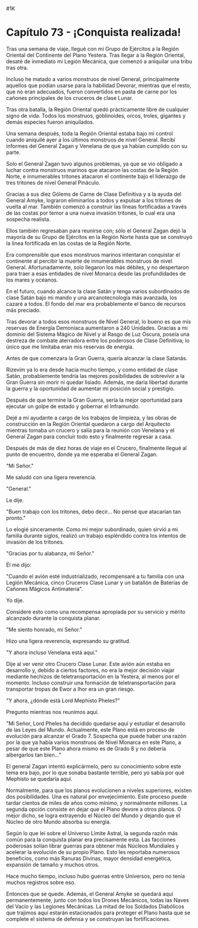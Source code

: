 
#1K 

# Capítulo 73 - ¡Conquista realizada!


Tras una semana de viaje, llegué con mi Grupo de Ejércitos a la Región Oriental del Continente del Plano Yestera. Tras llegar a la Región Oriental, desaté de inmediato mi Legión Mecánica, que comenzó a aniquilar una tribu tras otra.

Incluso he matado a varios monstruos de nivel General, principalmente aquellos que podían usarse para la habilidad Devorar, mientras que el resto, que no eran adecuados, fueron convertidos en pasta de carne por los cañones principales de los cruceros de clase Lunar.

Tras otra batalla, la Región Oriental quedó prácticamente libre de cualquier signo de vida. Todos los monstruos, goblinoides, orcos, troles, gigantes y demás especies fueron aniquilados.

Una semana después, toda la Región Oriental estaba bajo mi control cuando aniquilé ayer a los últimos monstruos de nivel General. Recibí informes del General Zagan y Venelana de que ya habían cumplido con su parte.

Solo el General Zagan tuvo algunos problemas, ya que se vio obligado a luchar contra monstruos marinos que atacaron las costas de la Región Norte, e innumerables tritones atacaron el continente bajo el liderazgo de tres tritones de nivel General Pináculo.

Gracias a sus diez Gólems de Carne de Clase Definitiva y a la ayuda del General Amyke, lograron eliminarlos a todos y expulsar a los tritones de vuelta al mar. También comenzó a construir las líneas fortificadas a través de las costas por temor a una nueva invasión tritones, lo cual era una sospecha realista.

Ellos también regresaban para reunirse con; sólo el General Zagan dejó la mayoría de su Grupo de Ejércitos en la Región Norte hasta que se construyó la línea fortificada en las costas de la Región Norte.

Era comprensible que esos monstruos marinos intentaran conquistar el continente al percibir la muerte de innumerables monstruos de nivel General. Afortunadamente, solo llegaron los más débiles, y no despertaron para traer a esas entidades de nivel Monarca desde las profundidades de los mares y océanos.

En el futuro, cuando alcance la clase Satán y tenga varios subordinados de clase Satán bajo mi mando y una arcanotecnología más avanzada, los cazaré a todos. El fondo del mar era probablemente el banco de recursos más preciado.

Tras devorar a todos esos monstruos de Nivel General, lo bueno es que mis reservas de Energía Demoníaca aumentaron a 240 Unidades. Gracias a mi dominio del Sistema Mágico de Nivel y al Rasgo de Luz Oscura, poseía una destreza de combate aterradora entre los poderosos de Clase Definitiva; lo único que me limitaba eran mis reservas de energía.

Antes de que comenzara la Gran Guerra, quería alcanzar la clase Satanás.

Rizevim ya lo era desde hacía mucho tiempo, y como entidad de clase Satán, probablemente tendría las mejores posibilidades de sobrevivir a la Gran Guerra sin morir ni quedar lisiado. Además, me daría libertad durante la guerra y la oportunidad de aumentar mi posición social y prestigio.

Después de que termine la Gran Guerra, sería la mejor oportunidad para ejecutar un golpe de estado y gobernar el Inframundo.

Dejé a mi ayudante a cargo de los trabajos de limpieza, y las obras de construcción en la Región Oriental quedaron a cargo del Arquitecto mientras tomaba un crucero y salía para la reunión con Venelana y el General Zagan para concluir todo esto y finalmente regresar a casa.

Después de más de diez horas de viaje en el Crucero, finalmente llegué al punto de encuentro, donde ya me esperaba el General Zagan.

"Mi Señor."

Me saludó con una ligera reverencia.

"General."

Le dije.

"Buen trabajo con los tritones, debo decir... No pensé que atacarían tan pronto."

Lo elogié sinceramente. Como mi mejor subordinado, quien sirvió a mi familia durante siglos, realizó un trabajo espléndido contra los intentos de invasión de los tritones.

"Gracias por tu alabanza, mi Señor."

Él me dijo:

"Cuando el avión esté industrializado, recompensaré a tu familia con una Legión Mecánica, cinco Cruceros Clase Lunar y un batallón de Baterías de Cañones Mágicos Antimateria".

Yo dije.

Consideré esto como una recompensa apropiada por su servicio y mérito alcanzado durante la conquista planar.

"Me siento honrado, mi Señor."

Hizo una ligera reverencia, expresando su gratitud.

"Y ahora incluso Venelana está aquí."

Dije al ver venir otro Crucero Clase Lunar. Este avión aún estaba en desarrollo y, debido a ciertos factores, no era la mejor decisión viajar mediante hechizos de teletransportación en la Yestera, al menos por el momento. Incluso construir una formación de teletransportación para transportar tropas de Ewor a Ihor era un gran riesgo.

"Y ahora, ¿dónde está Lord Mephisto Pheles?"

Pregunto mientras nos reunimos aquí.

"Mi Señor, Lord Pheles ha decidido quedarse aquí y estudiar el desarrollo de las Leyes del Mundo. Actualmente, este Plano está en proceso de evolución para alcanzar el Grado 7. Sospecha que puede haber una razón por la que ya había varios monstruos de Nivel Monarca en este Plano, a pesar de que este Plano ahora mismo es de Grado 8 y no debería albergarlos tan bien..."

El general Zagan intentó explicármelo, pero su conocimiento sobre este tema era bajo, por lo que sonaba bastante terrible, pero yo sabía por qué Mephisto se quedaría aquí.

Normalmente, para que los planos evolucionen a niveles superiores, existen dos posibilidades. Una es natural por envejecimiento. Este proceso puede tardar cientos de miles de años como mínimo, y normalmente millones. La segunda opción consiste en dejar que el Plano devore a otros planos. O mejor dicho, se logra extrayendo el Núcleo del Mundo y dejando que el Núcleo de otro Mundo absorba su energía.

Según lo que leí sobre el Universo Límite Astral, la segunda razón más común para la conquista planar era precisamente esta. Las facciones poderosas solían librar guerras para obtener más Núcleos Mundiales y acelerar la evolución de su propio Plano. Esto les reportaba numerosos beneficios, como más Ranuras Divinas, mayor densidad energética, expansión de tamaño y muchos otros.

Hace mucho tiempo, incluso hubo guerras entre Universos, pero no tenía muchos registros sobre eso.

Entonces que se quede. Además, el General Amyke se quedará aquí permanentemente, junto con todos los Drones Mecánicos, todas las Naves del Vacío y las Legiones Mecánicas. La mitad de los Soldados Diabólicos que trajimos aquí estarán estacionados para proteger el Plano hasta que se complete el sistema de defensa y se construyan las fortificaciones.